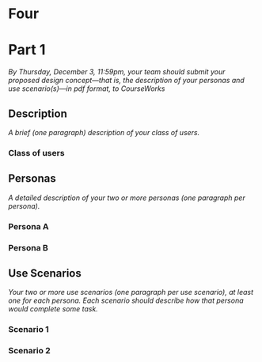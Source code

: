 # Four

# Part 1
_By Thursday, December 3, 11:59pm​, your team should submit your proposed design
concept—that is, the description of your personas and use scenario(s)—in pdf format, to CourseWorks_

## Description
_A brief (one paragraph) description of your class of users._


### Class of users


## Personas
_A detailed description of your two or more personas (one paragraph per persona)._

### Persona A

### Persona B

## Use Scenarios

_Your two or more use scenarios (one paragraph per use scenario), at least one for each
persona. Each scenario should describe how that persona would complete some task._

### Scenario 1

### Scenario 2
